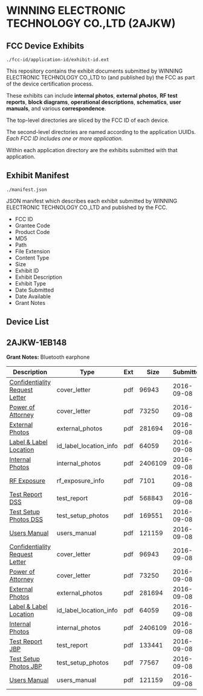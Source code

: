 # WINNING ELECTRONIC TECHNOLOGY CO.,LTD (2AJKW)
## FCC Device Exhibits

```
./fcc-id/application-id/exhibit-id.ext
```

This repository contains the exhibit documents submitted by WINNING ELECTRONIC TECHNOLOGY CO.,LTD to (and published by) the FCC as part of the device certification process.

These exhibits can include **internal photos**, **external photos**, **RF test reports**, **block diagrams**, **operational descriptions**, **schematics**, **user manuals**, and various **correspondence**.

The top-level directories are sliced by the FCC ID of each device.

The second-level directories are named according to the application UUIDs. *Each FCC ID includes one or more application.*

Within each application directory are the exhibits submitted with that application. 

## Exhibit Manifest

```
./manifest.json
```

JSON manifest which describes each exhibit submitted by WINNING ELECTRONIC TECHNOLOGY CO.,LTD and published by the FCC.

- FCC ID
- Grantee Code
- Product Code
- MD5
- Path
- File Extension
- Content Type
- Size
- Exhibit ID
- Exhibit Description
- Exhibit Type
- Date Submitted
- Date Available
- Grant Notes

## Device List
## 2AJKW-1EB148
**Grant Notes:** Bluetooth earphone

| Description | Type | Ext | Size | Submitted | Available |
| ----------- | ---- | --- | ---- | --------- | --------- |
| [Confidentiality Request Letter](2AJKW-1EB148/ed27a5f56856ee388ce9791da3ebb6db/3127573.pdf) | cover_letter | pdf | 96943 | 2016-09-08 | 2016-09-08 |
| [Power of Attorney](2AJKW-1EB148/ed27a5f56856ee388ce9791da3ebb6db/3127574.pdf) | cover_letter | pdf | 73250 | 2016-09-08 | 2016-09-08 |
| [External Photos](2AJKW-1EB148/ed27a5f56856ee388ce9791da3ebb6db/3127570.pdf) | external_photos | pdf | 281694 | 2016-09-08 | 2016-09-08 |
| [Label & Label Location](2AJKW-1EB148/ed27a5f56856ee388ce9791da3ebb6db/3127572.pdf) | id_label_location_info | pdf | 64059 | 2016-09-08 | 2016-09-08 |
| [Internal Photos](2AJKW-1EB148/ed27a5f56856ee388ce9791da3ebb6db/3127571.pdf) | internal_photos | pdf | 2406109 | 2016-09-08 | 2016-09-08 |
| [RF Exposure](2AJKW-1EB148/ed27a5f56856ee388ce9791da3ebb6db/3127575.pdf) | rf_exposure_info | pdf | 7101 | 2016-09-08 | 2016-09-08 |
| [Test Report DSS](2AJKW-1EB148/ed27a5f56856ee388ce9791da3ebb6db/3127576.pdf) | test_report | pdf | 568843 | 2016-09-08 | 2016-09-08 |
| [Test Setup Photos DSS](2AJKW-1EB148/ed27a5f56856ee388ce9791da3ebb6db/3127577.pdf) | test_setup_photos | pdf | 169551 | 2016-09-08 | 2016-09-08 |
| [Users Manual](2AJKW-1EB148/ed27a5f56856ee388ce9791da3ebb6db/3127578.pdf) | users_manual | pdf | 121159 | 2016-09-08 | 2016-09-08 |
| [Confidentiality Request Letter](2AJKW-1EB148/a2002bee580fd3b9b150e7eb219b1379/3127573.pdf) | cover_letter | pdf | 96943 | 2016-09-08 | 2016-09-08 |
| [Power of Attorney](2AJKW-1EB148/a2002bee580fd3b9b150e7eb219b1379/3127574.pdf) | cover_letter | pdf | 73250 | 2016-09-08 | 2016-09-08 |
| [External Photos](2AJKW-1EB148/a2002bee580fd3b9b150e7eb219b1379/3127570.pdf) | external_photos | pdf | 281694 | 2016-09-08 | 2016-09-08 |
| [Label & Label Location](2AJKW-1EB148/a2002bee580fd3b9b150e7eb219b1379/3127572.pdf) | id_label_location_info | pdf | 64059 | 2016-09-08 | 2016-09-08 |
| [Internal Photos](2AJKW-1EB148/a2002bee580fd3b9b150e7eb219b1379/3127571.pdf) | internal_photos | pdf | 2406109 | 2016-09-08 | 2016-09-08 |
| [Test Report JBP](2AJKW-1EB148/a2002bee580fd3b9b150e7eb219b1379/3127611.pdf) | test_report | pdf | 133441 | 2016-09-08 | 2016-09-08 |
| [Test Setup Photos JBP](2AJKW-1EB148/a2002bee580fd3b9b150e7eb219b1379/3127612.pdf) | test_setup_photos | pdf | 77567 | 2016-09-08 | 2016-09-08 |
| [Users Manual](2AJKW-1EB148/a2002bee580fd3b9b150e7eb219b1379/3127578.pdf) | users_manual | pdf | 121159 | 2016-09-08 | 2016-09-08 |
